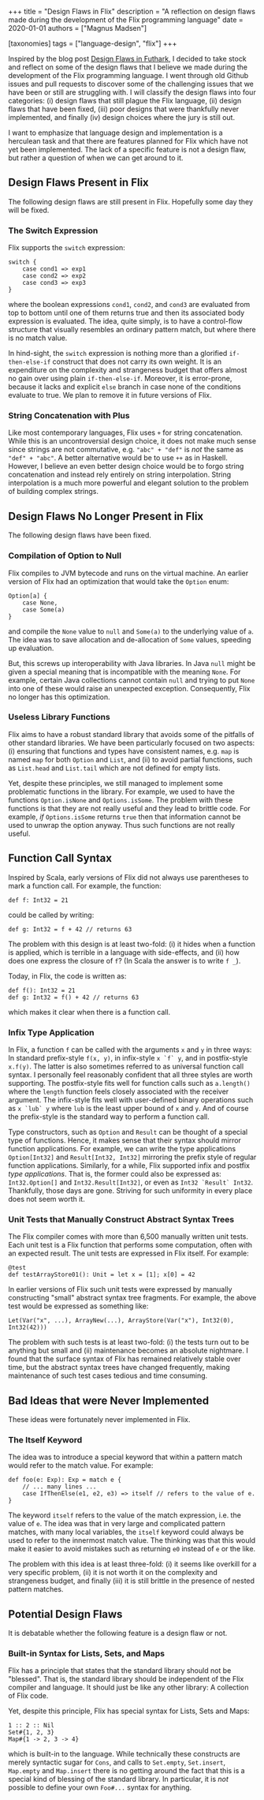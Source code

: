+++
title = "Design Flaws in Flix"
description = "A reflection on design flaws made during the development of the Flix programming language"
date = 2020-01-01
authors = ["Magnus Madsen"]

[taxonomies]
tags = ["language-design", "flix"]
+++

Inspired by the blog post [Design Flaws in Futhark](https://futhark-lang.org/blog/2019-12-18-design-flaws-in-futhark.html), I decided to take stock and reflect on some of the design flaws that I believe we made during the development of the Flix programming language. I went through old Github issues and pull requests to discover some of the challenging issues that we have been or still are struggling with. I will classify the design flaws into four categories: (i) design flaws that still plague the Flix language, (ii) design flaws that have been fixed, (iii) poor designs that were thankfully never implemented, and finally (iv) design choices where the jury is still out.

I want to emphasize that language design and implementation is a herculean task and that there are features planned for Flix which have not yet been implemented. The lack of a specific feature is not a design flaw, but rather a question of when we can get around to it.

## Design Flaws Present in Flix

The following design flaws are still present in Flix. Hopefully some day they will be fixed.

### The Switch Expression

Flix supports the `switch` expression:

```flix
switch {
    case cond1 => exp1
    case cond2 => exp2
    case cond3 => exp3
}
```

where the boolean expressions `cond1`, `cond2`, and `cond3` are evaluated from top to bottom until one of them returns true and then its associated body expression is evaluated. The idea, quite simply, is to have a control-flow structure that visually resembles an ordinary pattern match, but where there is no match value.

In hind-sight, the `switch` expression is nothing more than a glorified `if-then-else-if` construct that does not carry its own weight. It is an expenditure on the complexity and strangeness budget that offers almost no gain over using plain `if-then-else-if`. Moreover, it is error-prone, because it lacks and explicit `else` branch in case none of the conditions evaluate to true. We plan to remove it in future versions of Flix.

### String Concatenation with Plus

Like most contemporary languages, Flix uses `+` for string concatenation. While this is an uncontroversial design choice, it does not make much sense since strings are not commutative, e.g. `"abc" + "def"` is *not* the same as `"def" + "abc"`. A better alternative would be to use `++` as in Haskell. However, I believe an even better design choice would be to forgo string concatenation and instead rely entirely on string interpolation. String interpolation is a much more powerful and elegant solution to the problem of building complex strings.

## Design Flaws No Longer Present in Flix

The following design flaws have been fixed.

### Compilation of Option to Null

Flix compiles to JVM bytecode and runs on the virtual machine. An earlier version of Flix had an optimization that would take the `Option` enum:

```flix
Option[a] {
    case None,
    case Some(a)
}
```

and compile the `None` value to `null` and `Some(a)` to the underlying value of `a`. The idea was to save allocation and de-allocation of `Some` values, speeding up evaluation.

But, this screws up interoperability with Java libraries. In Java `null` might be given a special meaning that is incompatible with the meaning `None`. For example, certain Java collections cannot contain `null` and trying to put `None` into one of these would raise an unexpected exception. Consequently, Flix no longer has this optimization.

### Useless Library Functions

Flix aims to have a robust standard library that avoids some of the pitfalls of other standard libraries. We have been particularly focused on two aspects: (i) ensuring that functions and types have consistent names, e.g. `map` is named `map` for both `Option` and `List`, and (ii) to avoid partial functions, such as `List.head` and `List.tail` which are not defined for empty lists.

Yet, despite these principles, we still managed to implement some problematic functions in the library. For example, we used to have the functions `Option.isNone` and `Options.isSome`. The problem with these functions is that they are not really useful and they lead to brittle code. For example, *if* `Options.isSome` returns `true` then that information cannot be used to unwrap the option anyway. Thus such functions are not really useful.

## Function Call Syntax

Inspired by Scala, early versions of Flix did not always use parentheses to mark a function call. For example, the function:

```flix
def f: Int32 = 21
```

could be called by writing:

```flix
def g: Int32 = f + 42 // returns 63
```

The problem with this design is at least two-fold: (i) it hides when a function is applied, which is terrible in a language with side-effects, and (ii) how does one express the closure of `f`? (In Scala the answer is to write `f _`).

Today, in Flix, the code is written as:

```flix
def f(): Int32 = 21
def g: Int32 = f() + 42 // returns 63
```

which makes it clear when there is a function call.

### Infix Type Application

In Flix, a function `f` can be called with the arguments `x` and `y` in three ways: In standard prefix-style `f(x, y)`, in infix-style ``x `f` y``, and in postfix-style `x.f(y)`. The latter is also sometimes referred to as universal function call syntax. I personally feel reasonably confident that all three styles are worth supporting. The postfix-style fits well for function calls such as `a.length()` where the `length` function feels closely associated with the receiver argument. The infix-style fits well with user-defined binary operations such as ``x `lub` y`` where `lub` is the least upper bound of `x` and `y`. And of course the prefix-style is the standard way to perform a function call.

Type constructors, such as `Option` and `Result` can be thought of a special type of functions. Hence, it makes sense that their syntax should mirror function applications. For example, we can write the type applications `Option[Int32]` and `Result[Int32, Int32]` mirroring the prefix style of regular function applications. Similarly, for a while, Flix supported infix and postfix *type applications*. That is, the former could also be expressed as: `Int32.Option[]` and `Int32.Result[Int32]`, or even as ``Int32 `Result` Int32``. Thankfully, those days are gone. Striving for such uniformity in every place does not seem worth it.

### Unit Tests that Manually Construct Abstract Syntax Trees

The Flix compiler comes with more than 6,500 manually written unit tests. Each unit test is a Flix function that performs some computation, often with an expected result. The unit tests are expressed in Flix itself. For example:

```flix
@test
def testArrayStore01(): Unit = let x = [1]; x[0] = 42
```

In earlier versions of Flix such unit tests were expressed by manually constructing "small" abstract syntax tree fragments. For example, the above test would be expressed as something like:

```flix
Let(Var("x", ...), ArrayNew(...), ArrayStore(Var("x"), Int32(0), Int32(42)))
```

The problem with such tests is at least two-fold: (i) the tests turn out to be anything but small and (ii) maintenance becomes an absolute nightmare. I found that the surface syntax of Flix has remained relatively stable over time, but the abstract syntax trees have changed frequently, making maintenance of such test cases tedious and time consuming.

## Bad Ideas that were Never Implemented

These ideas were fortunately never implemented in Flix.

### The Itself Keyword

The idea was to introduce a special keyword that within a pattern match would refer to the match value. For example:

```flix
def foo(e: Exp): Exp = match e {
    // ... many lines ...
    case IfThenElse(e1, e2, e3) => itself // refers to the value of e.
}
```

The keyword `itself` refers to the value of the match expression, i.e. the value of `e`. The idea was that in very large and complicated pattern matches, with many local variables, the `itself` keyword could always be used to refer to the innermost match value. The thinking was that this would make it easier to avoid mistakes such as returning `e0` instead of `e` or the like.

The problem with this idea is at least three-fold: (i) it seems like overkill for a very specific problem, (ii) it is not worth it on the complexity and strangeness budget, and finally (iii) it is still brittle in the presence of nested pattern matches.

## Potential Design Flaws

It is debatable whether the following feature is a design flaw or not.

### Built-in Syntax for Lists, Sets, and Maps

Flix has a principle that states that the standard library should not be "blessed". That is, the standard library should be independent of the Flix compiler and language. It should just be like any other library: A collection of Flix code.

Yet, despite this principle, Flix has special syntax for Lists, Sets and Maps:

```flix
1 :: 2 :: Nil
Set#{1, 2, 3}
Map#{1 -> 2, 3 -> 4}
```

which is built-in to the language. While technically these constructs are merely syntactic sugar for `Cons`, and calls to `Set.empty`, `Set.insert`, `Map.empty` and `Map.insert` there is no getting around the fact that this is a special kind of blessing of the standard library. In particular, it is *not* possible to define your own `Foo#...` syntax for anything.

